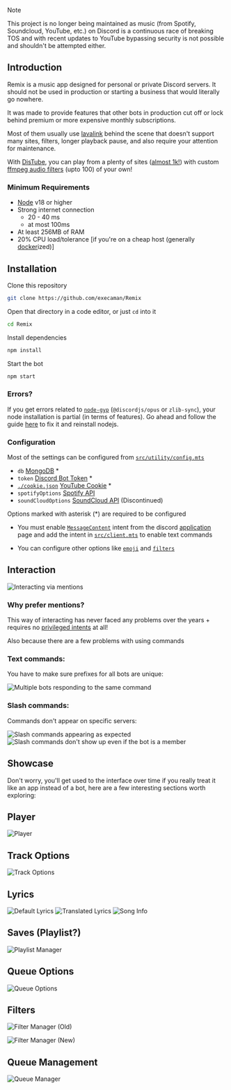 > [!NOTE]
> This project is no longer being maintained as music (from Spotify, Soundcloud, YouTube, etc.) on Discord is a continuous race of breaking TOS and with recent updates to YouTube bypassing security is not possible and shouldn't be attempted either.

## Introduction

Remix is a music app designed for personal or private Discord servers. It should not be used in production or starting a business that would literally go nowhere.

It was made to provide features that other bots in production cut off or lock behind premium or more expensive monthly subscriptions.

Most of them usually use [lavalink](https://github.com/lavalink-devs/Lavalink) behind the scene that doesn't support many sites, filters, longer playback pause, and also require your attention for maintenance.

With [DisTube](https://github.com/skick1234/DisTube), you can play from a plenty of sites ([almost 1k!](https://github.com/yt-dlp/yt-dlp/blob/master/supportedsites.md)) with custom [ffmpeg audio filters](https://ffmpeg.org/ffmpeg-filters.html#Audio-Filters) (upto 100) of your own!

### Minimum Requirements

- [Node](https://nodejs.org/en/download) v18 or higher
- Strong internet connection
  - 20 - 40 ms
  - at most 100ms
- At least 256MB of RAM
- 20% CPU load/tolerance [if you're on a cheap host (generally [docker](https://www.docker.com/)ized)]

## Installation

Clone this repository

```sh
git clone https://github.com/execaman/Remix
```

Open that directory in a code editor, or just `cd` into it

```sh
cd Remix
```

Install dependencies

```sh
npm install
```

Start the bot

```sh
npm start
```

### Errors?

If you get errors related to [`node-gyp`](https://github.com/nodejs/node-gyp) (`@discordjs/opus` or `zlib-sync`), your node installation is partial (in terms of features). Go ahead and follow the guide [here](https://github.com/nodejs/node-gyp) to fix it and reinstall nodejs.

### Configuration

Most of the settings can be configured from [`src/utility/config.mts`](./src/utility/config.mts)

- `db` [MongoDB](https://www.mongodb.com/basics/mongodb-connection-string#how-to-get-your-mongodb-atlas-connection-string) \*
- `token` [Discord Bot Token](https://discordjs.guide/preparations/setting-up-a-bot-application.html#creating-your-bot) \*
- [`./cookie.json`](./cookie.json) [YouTube Cookie](https://distube.js.org/#/docs/DisTube/main/general/cookie) \*
- `spotifyOptions` [Spotify API](https://developer.spotify.com/documentation/web-api/concepts/apps)
- `soundCloudOptions` [SoundCloud API](https://soundcloud.com/you/apps) (Discontinued)

Options marked with asterisk (\*) are required to be configured

- You must enable [`MessageContent`](https://discord.com/developers/docs/topics/gateway#message-content-intent) intent from the discord [application](https://discord.com/developers/applications) page and add the intent in [`src/client.mts`](./src/client.mts) to enable text commands

- You can configure other options like [`emoji`](./src/utility/config.mts) and [`filters`](./src/utility/filters.mts)

## Interaction

![Interacting via mentions](./img/mention.png)

### Why prefer mentions?

This way of interacting has never faced any problems over the years + requires no [privileged intents](https://discord.com/developers/docs/topics/gateway#privileged-intents) at all!

Also because there are a few problems with using commands

### Text commands:

You have to make sure prefixes for all bots are unique:

![Multiple bots responding to the same command](./img/prefix.png)

### Slash commands:

Commands don't appear on specific servers:

![Slash commands appearing as expected](./img/slash.png)
![Slash commands don't show up even if the bot is a member](./img/slash1.png)

## Showcase

Don't worry, you'll get used to the interface over time if you really treat it like an app instead of a bot, here are a few interesting sections worth exploring:

## Player

![Player](./img/player.png)

## Track Options

![Track Options](./img/trackoptions.png)

## Lyrics

![Default Lyrics](./img/lyrics.png)
![Translated Lyrics](./img/lyrics1.png)
![Song Info](./img/lyrics2.png)

## Saves (Playlist?)

![Playlist Manager](./img/playlist.png)

## Queue Options

![Queue Options](./img/queueoptions.png)

## Filters

![Filter Manager (Old)](./img/filters.png)

![Filter Manager (New)](./img/filters1.png)

## Queue Management

![Queue Manager](./img/queuemanager.png)
